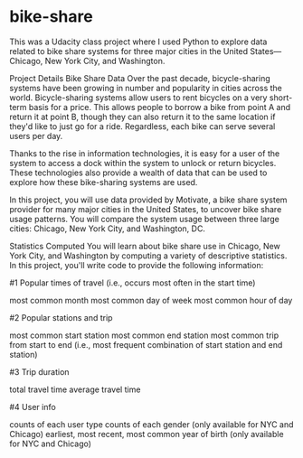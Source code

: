 # bike-share
This was a Udacity class project where I used Python to explore data related to bike share systems for three major cities in the United States—Chicago, New York City, and Washington.

Project Details
Bike Share Data
Over the past decade, bicycle-sharing systems have been growing in number and popularity in cities across the world. Bicycle-sharing systems allow users to rent bicycles on a very short-term basis for a price. This allows people to borrow a bike from point A and return it at point B, though they can also return it to the same location if they'd like to just go for a ride. Regardless, each bike can serve several users per day.

Thanks to the rise in information technologies, it is easy for a user of the system to access a dock within the system to unlock or return bicycles. These technologies also provide a wealth of data that can be used to explore how these bike-sharing systems are used.

In this project, you will use data provided by Motivate, a bike share system provider for many major cities in the United States, to uncover bike share usage patterns. You will compare the system usage between three large cities: Chicago, New York City, and Washington, DC.

Statistics Computed
You will learn about bike share use in Chicago, New York City, and Washington by computing a variety of descriptive statistics. In this project, you'll write code to provide the following information:

#1 Popular times of travel (i.e., occurs most often in the start time)

most common month
most common day of week
most common hour of day

#2 Popular stations and trip

most common start station
most common end station
most common trip from start to end (i.e., most frequent combination of start station and end station)

#3 Trip duration

total travel time
average travel time

#4 User info

counts of each user type
counts of each gender (only available for NYC and Chicago)
earliest, most recent, most common year of birth (only available for NYC and Chicago)
